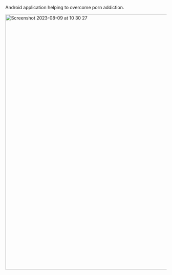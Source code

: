 Android application helping to overcome porn addiction.


<img width="797" alt="Screenshot 2023-08-09 at 10 30 27" src="https://github.com/xvasko/pornstats/assets/22427765/01a34e1e-2bf2-4a28-bcf1-602a949f76a0">

